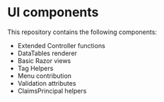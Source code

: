# UI components

This repository contains the following components:

- Extended Controller functions
- DataTables renderer
- Basic Razor views
- Tag Helpers
- Menu contribution
- Validation attributes
- ClaimsPrincipal helpers

